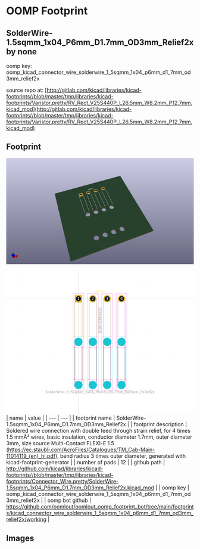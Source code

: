 # OOMP Footprint  
## SolderWire-1.5sqmm_1x04_P6mm_D1.7mm_OD3mm_Relief2x  by none  
  
oomp key: oomp_kicad_connector_wire_solderwire_1_5sqmm_1x04_p6mm_d1_7mm_od3mm_relief2x  
  
source repo at: [http://gitlab.com/kicad/libraries/kicad-footprints//blob/master/tmp/libraries/kicad-footprints/Varistor.pretty/RV_Rect_V25S440P_L26.5mm_W8.2mm_P12.7mm.kicad_mod](http://gitlab.com/kicad/libraries/kicad-footprints//blob/master/tmp/libraries/kicad-footprints/Varistor.pretty/RV_Rect_V25S440P_L26.5mm_W8.2mm_P12.7mm.kicad_mod)  
## Footprint  
  
[![working_kicad_pcb_3d.png](working_kicad_pcb_3d_600.png)](working_kicad_pcb_3d.png)  
  
[![working.png](working_600.png)](working.png)  
| name | value | 
| --- | --- | 
| footprint name | SolderWire-1.5sqmm_1x04_P6mm_D1.7mm_OD3mm_Relief2x | 
| footprint description | Soldered wire connection with double feed through strain relief, for 4 times 1.5 mmÂ² wires, basic insulation, conductor diameter 1.7mm, outer diameter 3mm, size source Multi-Contact FLEXI-E 1.5 (https://ec.staubli.com/AcroFiles/Catalogues/TM_Cab-Main-11014119_(en)_hi.pdf), bend radius 3 times outer diameter, generated with kicad-footprint-generator | 
| number of pads | 12 | 
| github path | http://github.com/kicad/libraries/kicad-footprints//blob/master/tmp/libraries/kicad-footprints/Connector_Wire.pretty/SolderWire-1.5sqmm_1x04_P6mm_D1.7mm_OD3mm_Relief2x.kicad_mod | 
| oomp key | oomp_kicad_connector_wire_solderwire_1_5sqmm_1x04_p6mm_d1_7mm_od3mm_relief2x | 
| oomp bot github | https://github.com/oomlout/oomlout_oomp_footprint_bot/tree/main/footprints/kicad_connector_wire_solderwire_1_5sqmm_1x04_p6mm_d1_7mm_od3mm_relief2x/working | 
## Images  
